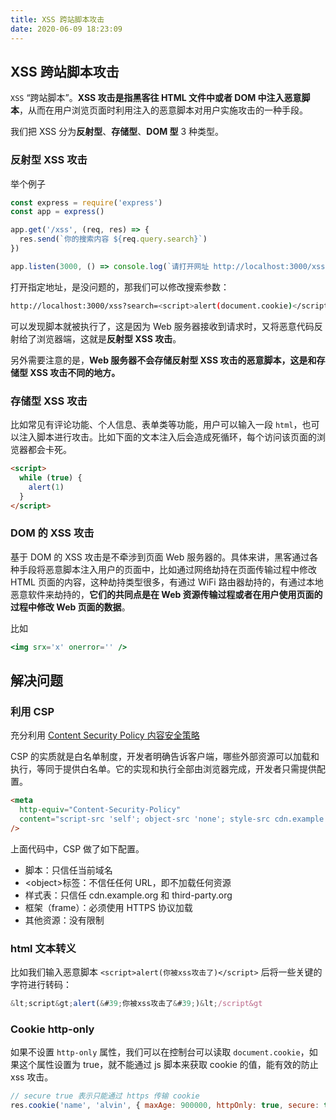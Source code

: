 ```yaml
---
title: XSS 跨站脚本攻击
date: 2020-06-09 18:23:09
---
```


## XSS 跨站脚本攻击

`XSS` “跨站脚本”。**XSS 攻击是指黑客往 HTML 文件中或者 DOM 中注入恶意脚本**，从而在用户浏览页面时利用注入的恶意脚本对用户实施攻击的一种手段。

我们把 XSS 分为**反射型**、**存储型**、**DOM 型** 3 种类型。

### 反射型 XSS 攻击

举个例子

```js
const express = require('express')
const app = express()

app.get('/xss', (req, res) => {
  res.send(`你的搜索内容 ${req.query.search}`)
})

app.listen(3000, () => console.log(`请打开网址 http://localhost:3000/xss?search=Kobe`))
```

打开指定地址，是没问题的，那我们可以修改搜索参数：

```bash
http://localhost:3000/xss?search=<script>alert(document.cookie)</script>
```

可以发现脚本就被执行了，这是因为 Web 服务器接收到请求时，又将恶意代码反射给了浏览器端，这就是**反射型 XSS 攻击**。

另外需要注意的是，**Web 服务器不会存储反射型 XSS 攻击的恶意脚本，这是和存储型 XSS 攻击不同的地方。**

### 存储型 XSS 攻击

比如常见有评论功能、个人信息、表单类等功能，用户可以输入一段 `html`，也可以注入脚本进行攻击。比如下面的文本注入后会造成死循环，每个访问该页面的浏览器都会卡死。

```html
<script>
  while (true) {
    alert(1)
  }
</script>
```

### DOM 的 XSS 攻击

基于 DOM 的 XSS 攻击是不牵涉到页面 Web 服务器的。具体来讲，黑客通过各种手段将恶意脚本注入用户的页面中，比如通过网络劫持在页面传输过程中修改 HTML 页面的内容，这种劫持类型很多，有通过 WiFi 路由器劫持的，有通过本地恶意软件来劫持的，**它们的共同点是在 Web 资源传输过程或者在用户使用页面的过程中修改 Web 页面的数据**。

比如

```jsx
<img srx='x' onerror='' />
```

## 解决问题

### 利用 CSP

充分利用 [Content Security Policy 内容安全策略](http://www.ruanyifeng.com/blog/2016/09/csp.html)

CSP 的实质就是白名单制度，开发者明确告诉客户端，哪些外部资源可以加载和执行，等同于提供白名单。它的实现和执行全部由浏览器完成，开发者只需提供配置。

```html
<meta
  http-equiv="Content-Security-Policy"
  content="script-src 'self'; object-src 'none'; style-src cdn.example.org third-party.org; child-src https:"
/>
```

上面代码中，CSP 做了如下配置。

- 脚本：只信任当前域名
- \<object\>标签：不信任任何 URL，即不加载任何资源
- 样式表：只信任 cdn.example.org 和 third-party.org
- 框架（frame）：必须使用 HTTPS 协议加载
- 其他资源：没有限制

### html 文本转义

比如我们输入恶意脚本 `<script>alert(你被xss攻击了)</script>` 后将一些关键的字符进行转码：

```js
&lt;script&gt;alert(&#39;你被xss攻击了&#39;)&lt;/script&gt
```

### Cookie http-only

如果不设置 `http-only` 属性，我们可以在控制台可以读取 `document.cookie`，如果这个属性设置为 true，就不能通过 js 脚本来获取 cookie 的值，能有效的防止 xss 攻击。

```js
// secure true 表示只能通过 https 传输 cookie
res.cookie('name', 'alvin', { maxAge: 900000, httpOnly: true, secure: true })
```
